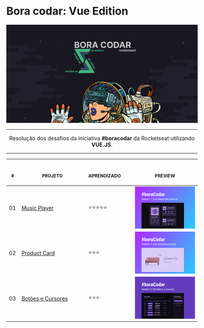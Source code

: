 # Bora codar: Vue Edition

![capa: vue edition](_docs/capa.jpg)

---

<p align="center">
    Resolução dos desafios da iniciativa <strong>#boracodar</strong> da Rocketseat utilizando <strong>VUE.JS</strong>. 
</p>

---

<div align="center">
<table>
    <thead>
        <tr>
            <th align="center">
                <img width="20" height="1"> 
                <p>
                    <small>#</small>
                </p>
            </th>
            <th align="center">
                <img width="300" height="1"> 
                <p> 
                    <small>
                        PROJETO
                    </small>
                </p>
            </th>
            <th align="left">
                <img width="140" height="1">
                <p align="left"> 
                    <small>
                    APRENDIZADO
                    </small>
                </p>
            </th>
            <th align="center">
                <img width="201" height="1">
                <p align="center"> 
                    <small>
                    PREVIEW
                    </small>
                </p>
            </th>
        </tr>
    </thead>
    <tbody>
        <tr>
            <td>01</td>
            <td><a href="01">Music Player </a></td>
            <td>⭐⭐⭐⭐⭐</td>
            <td align="center">
            <a href="bora-codar-01"><img width="300px" src="bora-codar-01/_docs/capa.jpg" /></a></td>
        </tr>
        <tr>
            <td>02</td>
            <td><a href="02">Product Card</a></td>
            <td>⭐⭐⭐</td>
            <td align="center"><a href="bora-codar-02"><img width="300px" src="bora-codar-02/_docs/capa.jpg" /></a></td>
        </tr>
        <tr>
            <td>03</td>
            <td><a href="03">Botões e Cursores</a></td>
            <td>⭐⭐⭐</td>
            <td align="center"><a href="bora-codar-03"><img width="300px" src="bora-codar-03/_docs/capa.jpg" /></a></td>
        </tr>
    </tbody>
</table>
</div>
